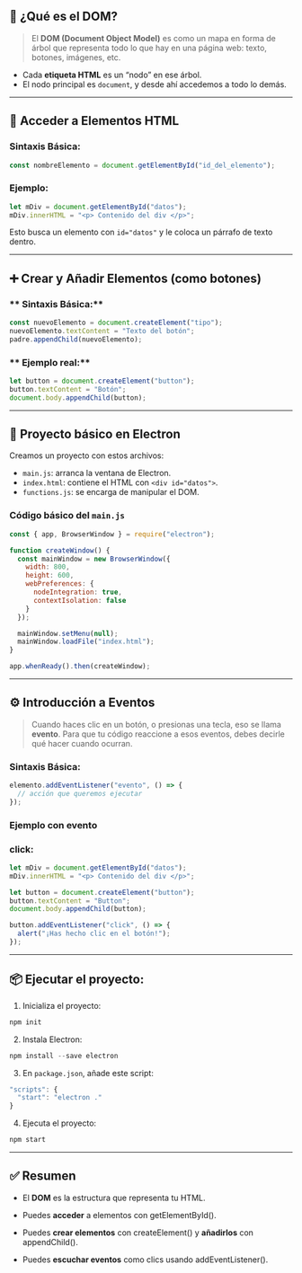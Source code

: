 
## **🧱 ¿Qué es el DOM?**

> El **DOM (Document Object Model)** es como un mapa en forma de árbol que representa todo lo que hay en una página web: texto, botones, imágenes, etc.

- Cada **etiqueta HTML** es un “nodo” en ese árbol.
- El nodo principal es `document`, y desde ahí accedemos a todo lo demás.

---


## 🧪 Acceder a Elementos HTML

### Sintaxis Básica:

```js
const nombreElemento = document.getElementById("id_del_elemento");
```

### Ejemplo:

```js
let mDiv = document.getElementById("datos");
mDiv.innerHTML = "<p> Contenido del div </p>";
```

Esto busca un elemento con `id="datos"` y le coloca un párrafo de texto dentro.

---


## **➕ Crear y Añadir Elementos (como botones)**

### ** Sintaxis Básica:**

```js
const nuevoElemento = document.createElement("tipo");
nuevoElemento.textContent = "Texto del botón";
padre.appendChild(nuevoElemento);
```

### ** Ejemplo real:**

```js
let button = document.createElement("button");
button.textContent = "Botón";
document.body.appendChild(button);
```
  
---


## **🧪 Proyecto básico en Electron**

  
Creamos un proyecto con estos archivos:

- `main.js`: arranca la ventana de Electron.
- `index.html`: contiene el HTML con `<div id="datos">`.
- `functions.js`: se encarga de manipular el DOM.  

### Código básico del `main.js`

```js
const { app, BrowserWindow } = require("electron");

function createWindow() {
  const mainWindow = new BrowserWindow({
    width: 800,
    height: 600,
    webPreferences: {
      nodeIntegration: true,
      contextIsolation: false
    }
  });

  mainWindow.setMenu(null);
  mainWindow.loadFile("index.html");
}

app.whenReady().then(createWindow);
```
  
---


## **⚙️ Introducción a Eventos**

> Cuando haces clic en un botón, o presionas una tecla, eso se llama **evento**.
> Para que tu código reaccione a esos eventos, debes decirle qué hacer cuando ocurran.

### Sintaxis Básica:

```js
elemento.addEventListener("evento", () => {
  // acción que queremos ejecutar
});
```

### Ejemplo con evento 

### **click:**

```js
let mDiv = document.getElementById("datos");
mDiv.innerHTML = "<p> Contenido del div </p>";

let button = document.createElement("button");
button.textContent = "Button";
document.body.appendChild(button);

button.addEventListener("click", () => {
  alert("¡Has hecho clic en el botón!");
});
```

---


## **📦 Ejecutar el proyecto:**

1. Inicializa el proyecto:
```js
npm init
```

2. Instala Electron:

```js
npm install --save electron
```

3. En `package.json`, añade este script:

```js
"scripts": {
  "start": "electron ."
}
```

4. Ejecuta el proyecto:

```js
npm start
```

---


## **✅ Resumen**

- El **DOM** es la estructura que representa tu HTML.
    
- Puedes **acceder** a elementos con getElementById().
    
- Puedes **crear elementos** con createElement() y **añadirlos** con appendChild().
    
- Puedes **escuchar eventos** como clics usando addEventListener().